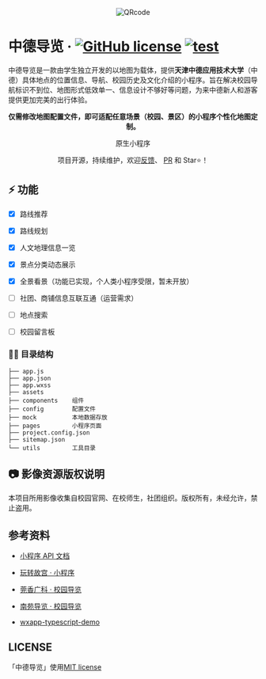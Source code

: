 <div align=center>

![QRcode](https://zhongde-guide.oss-cn-huhehaote.aliyuncs.com/Lark20201109-204557.jpeg)

</div>

# 中德导览 · [![GitHub license](https://img.shields.io/github/license/observer-l/NFU-Guide-Map)](https://github.com/Observer-L/NFU-Guide-Map/blob/master/LICENSE) [![test](https://img.shields.io/badge/platform-微信小程序-green)]() 

中德导览是一款由学生独立开发的以地图为载体，提供**天津中德应用技术大学**（中德）具体地点的位置信息、导航、校园历史及文化介绍的小程序。旨在解决校园导航标识不到位、地图形式低效单一、信息设计不够好等问题，为来中德新人和游客提供更加完美的出行体验。



<div align=center>

**仅需修改地图配置文件，即可适配任意场景（校园、景区）的小程序个性化地图定制。**

原生小程序

项目开源，持续维护，欢迎[反馈](https://github.com/Observer-L/NFU-Guide-Map/issues)、 [PR](https://github.com/Observer-L/NFU-Guide-Map/pulls) 和 Star⭐️！

</div>

## ⚡️ 功能

- [x] 路线推荐
- [x] 路线规划
- [x] 人文地理信息一览
- [x] 景点分类动态展示
- [x] 全景看景（功能已实现，个人类小程序受限，暂未开放）
- [ ] 社团、商铺信息互联互通（运营需求）
- [ ] 地点搜索
- [ ] 校园留言板


### 👨‍💻‍ 目录结构

```javascritp
├── app.js
├── app.json
├── app.wxss
├── assets
├── components    组件
├── config        配置文件
├── mock          本地数据存放
├── pages         小程序页面
├── project.config.json
├── sitemap.json
└── utils         工具目录
```


## 📷 影像资源版权说明

本项目所用影像收集自校园官网、在校师生，社团组织。版权所有，未经允许，禁止盗用。

## 参考资料

- [小程序 API 文档](https://tencent.github.io/wepy/)

- [玩转故宫 · 小程序](https://img.91ud.com/FgTgB47bc6dmAACekIjFxLO342mW/256)

- [莞香广科 · 校园导览](https://github.com/gxgk/school-map)
  
- [南苑导览 · 校园导览](https://github.com/Observer-L/NFU-Guide-Map)

- [wxapp-typescript-demo](https://github.com/godbasin/wxapp-typescript-demo)

## LICENSE

「中德导览」使用[MIT license](LICENSE)
